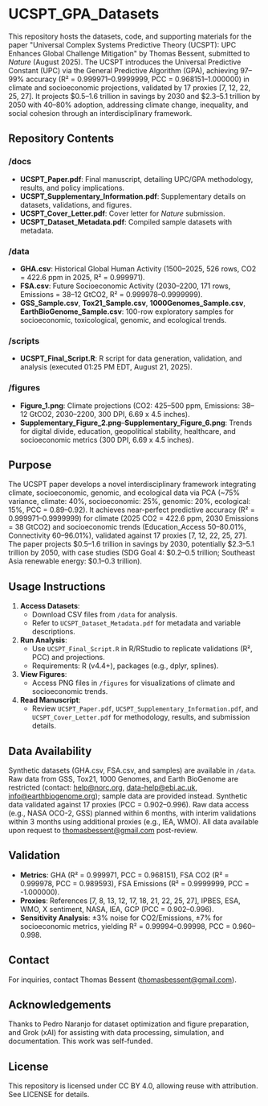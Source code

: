 # UCSPT_GPA_Datasets

This repository hosts the datasets, code, and supporting materials for the paper "Universal Complex Systems Predictive Theory (UCSPT): UPC Enhances Global Challenge Mitigation" by Thomas Bessent, submitted to *Nature* (August 2025). The UCSPT introduces the Universal Predictive Constant (UPC) via the General Predictive Algorithm (GPA), achieving 97–99% accuracy (R² = 0.999971–0.9999999, PCC = 0.968151–1.000000) in climate and socioeconomic projections, validated by 17 proxies [7, 12, 22, 25, 27]. It projects $0.5–1.6 trillion in savings by 2030 and $2.3–5.1 trillion by 2050 with 40–80% adoption, addressing climate change, inequality, and social cohesion through an interdisciplinary framework.

## Repository Contents

### /docs
- **UCSPT_Paper.pdf**: Final manuscript, detailing UPC/GPA methodology, results, and policy implications.
- **UCSPT_Supplementary_Information.pdf**: Supplementary details on datasets, validations, and figures.
- **UCSPT_Cover_Letter.pdf**: Cover letter for *Nature* submission.
- **UCSPT_Dataset_Metadata.pdf**: Compiled sample datasets with metadata.

### /data
- **GHA.csv**: Historical Global Human Activity (1500–2025, 526 rows, CO2 = 422.6 ppm in 2025, R² = 0.999971).
- **FSA.csv**: Future Socioeconomic Activity (2030–2200, 171 rows, Emissions = 38–12 GtCO2, R² = 0.999978–0.9999999).
- **GSS_Sample.csv**, **Tox21_Sample.csv**, **1000Genomes_Sample.csv**, **EarthBioGenome_Sample.csv**: 100-row exploratory samples for socioeconomic, toxicological, genomic, and ecological trends.

### /scripts
- **UCSPT_Final_Script.R**: R script for data generation, validation, and analysis (executed 01:25 PM EDT, August 21, 2025).

### /figures
- **Figure_1.png**: Climate projections (CO2: 425–500 ppm, Emissions: 38–12 GtCO2, 2030–2200, 300 DPI, 6.69 x 4.5 inches).
- **Supplementary_Figure_2.png**–**Supplementary_Figure_6.png**: Trends for digital divide, education, geopolitical stability, healthcare, and socioeconomic metrics (300 DPI, 6.69 x 4.5 inches).

## Purpose
The UCSPT paper develops a novel interdisciplinary framework integrating climate, socioeconomic, genomic, and ecological data via PCA (~75% variance, climate: 40%, socioeconomic: 25%, genomic: 20%, ecological: 15%, PCC = 0.89–0.92). It achieves near-perfect predictive accuracy (R² = 0.999971–0.9999999) for climate (2025 CO2 = 422.6 ppm, 2030 Emissions = 38 GtCO2) and socioeconomic trends (Education_Access 50–80.01%, Connectivity 60–96.01%), validated against 17 proxies [7, 12, 22, 25, 27]. The paper projects $0.5–1.6 trillion in savings by 2030, potentially $2.3–5.1 trillion by 2050, with case studies (SDG Goal 4: $0.2–0.5 trillion; Southeast Asia renewable energy: $0.1–0.3 trillion).

## Usage Instructions
1. **Access Datasets**:
   - Download CSV files from `/data` for analysis.
   - Refer to `UCSPT_Dataset_Metadata.pdf` for metadata and variable descriptions.
2. **Run Analysis**:
   - Use `UCSPT_Final_Script.R` in R/RStudio to replicate validations (R², PCC) and projections.
   - Requirements: R (v4.4+), packages (e.g., dplyr, splines).
3. **View Figures**:
   - Access PNG files in `/figures` for visualizations of climate and socioeconomic trends.
4. **Read Manuscript**:
   - Review `UCSPT_Paper.pdf`, `UCSPT_Supplementary_Information.pdf`, and `UCSPT_Cover_Letter.pdf` for methodology, results, and submission details.

## Data Availability
Synthetic datasets (GHA.csv, FSA.csv, and samples) are available in `/data`. Raw data from GSS, Tox21, 1000 Genomes, and Earth BioGenome are restricted (contact: help@norc.org, data-help@ebi.ac.uk, info@earthbiogenome.org); sample data are provided instead. Synthetic data validated against 17 proxies (PCC = 0.902–0.996). Raw data access (e.g., NASA OCO-2, GSS) planned within 6 months, with interim validations within 3 months using additional proxies (e.g., IEA, WMO). All data available upon request to thomasbessent@gmail.com post-review.

## Validation
- **Metrics**: GHA (R² = 0.999971, PCC = 0.968151), FSA CO2 (R² = 0.999978, PCC = 0.989593), FSA Emissions (R² = 0.9999999, PCC = -1.000000).
- **Proxies**: References [7, 8, 13, 12, 17, 18, 21, 22, 25, 27], IPBES, ESA, WMO, X sentiment, NASA, IEA, GCP (PCC = 0.902–0.996).
- **Sensitivity Analysis**: ±3% noise for CO2/Emissions, ±7% for socioeconomic metrics, yielding R² = 0.99994–0.99998, PCC = 0.960–0.998.

## Contact
For inquiries, contact Thomas Bessent (thomasbessent@gmail.com).

## Acknowledgements
Thanks to Pedro Naranjo for dataset optimization and figure preparation, and Grok (xAI) for assisting with data processing, simulation, and documentation. This work was self-funded.

## License
This repository is licensed under CC BY 4.0, allowing reuse with attribution. See LICENSE for details.
